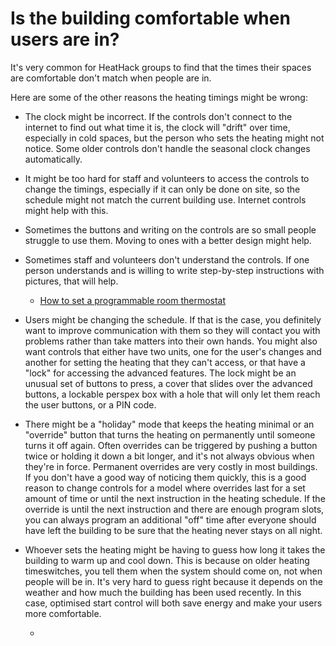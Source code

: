 # Is the building comfortable when users are in?

It's very common for HeatHack groups to find that the times their spaces are comfortable don't match when people are in.

Here are some of the other reasons the heating timings might be wrong:

- The clock might be incorrect.  If the controls don't connect to the internet to find out what time it is, the clock will "drift" over time, especially in cold spaces, but the person who sets the heating might not notice.  Some older controls don't handle the seasonal clock changes automatically. 

- It might be too hard for staff and volunteers to access the controls to change the timings, especially if it can only be done on site, so the schedule might not match the current building use.  Internet controls might help with this.  

- Sometimes the buttons and writing on the controls are so small people struggle to use them.  Moving to ones with a better design might help.

- Sometimes staff and volunteers don't understand the controls.  If one person understands and is willing to write step-by-step instructions with pictures, that will help.

    - [How to set a programmable room thermostat](https://youtu.be/tdd-BzeyVxE)

- Users might be changing the schedule.  If that is the case, you definitely want to improve communication with them so they will contact you with problems rather than take matters into their own hands.  You might also want controls that either have two units, one for the user's changes and another for setting the heating that they can't access, or that have a "lock" for accessing the advanced features.  The lock might be an unusual set of buttons to press, a cover that slides over the advanced buttons, a lockable perspex box with a hole that will only let them reach the user buttons, or a PIN code.   

- There might be a "holiday" mode that keeps the heating minimal or an "override" button that turns the heating on permanently until someone turns it off again.  Often overrides can be triggered by pushing a button twice or holding it down a bit longer, and it's not always obvious when they're in force.  Permanent overrides are very costly in most buildings.  If you don't have a good way of noticing them quickly, this is a good reason to change controls for a model where overrides last for a set amount of time or until the next instruction in the heating schedule.  If the override is until the next instruction and there are enough program slots, you can always program an additional "off" time after everyone should have left the building to be sure that the heating never stays on all night.

- Whoever sets the heating might be having to guess how long it takes the building to warm up and cool down.  This is because on older heating timeswitches, you tell them when the system should come on, not when people will be in.  It's very hard to guess right because it depends on the weather and how much the building has been used recently.  In this case, optimised start control will both save energy and make your users more comfortable.

    - [](optimised-start-control)






